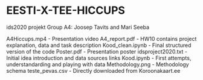 # EESTI-X-TEE-HICCUPS
ids2020 projekt
Group A4: Joosep Tavits and Mari Seeba

A4Hiccups.mp4 - Presentation video
A4_report.pdf - HW10 contains project explanation, data and task description
Kood_clean.ipynb - Final structured version of the code
Poster.pdf - Presentation poster
idsproject2020.txt - Initial idea introduction and data sources links
Kood.ipynb - First attempts, understandarding and playing with data
Methodology.png - Methodology schema
teste_pevas.csv - Directly downloaded from Koroonakaart.ee
